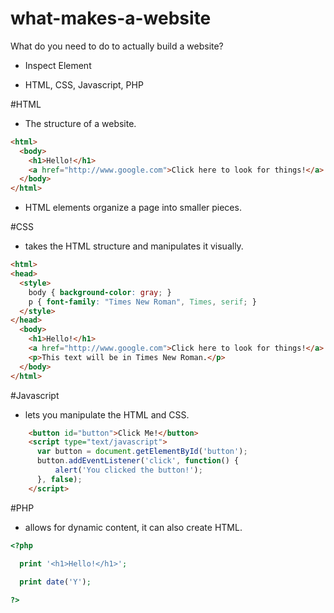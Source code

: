# what-makes-a-website
What do you need to do to actually build a website?

- Inspect Element

- HTML, CSS, Javascript, PHP

#HTML

- The structure of a website.
```HTML
<html>
  <body>
    <h1>Hello!</h1>
    <a href="http://www.google.com">Click here to look for things!</a>
  </body>
</html>
```
- HTML elements organize a page into smaller pieces.

#CSS

- takes the HTML structure and manipulates it visually.
```HTML
<html>
<head>
  <style>
    body { background-color: gray; }
    p { font-family: "Times New Roman", Times, serif; }
  </style>
</head>
  <body>
    <h1>Hello!</h1>
    <a href="http://www.google.com">Click here to look for things!</a>
    <p>This text will be in Times New Roman.</p>
  </body>
</html>
```

#Javascript

- lets you manipulate the HTML and CSS.

```HTML
    <button id="button">Click Me!</button>
    <script type="text/javascript">
      var button = document.getElementById('button');
      button.addEventListener('click', function() {
          alert('You clicked the button!');
      }, false);
    </script>
```

#PHP

- allows for dynamic content, it can also create HTML.

```PHP
<?php

  print '<h1>Hello!</h1>';
  
  print date('Y');

?>
```
